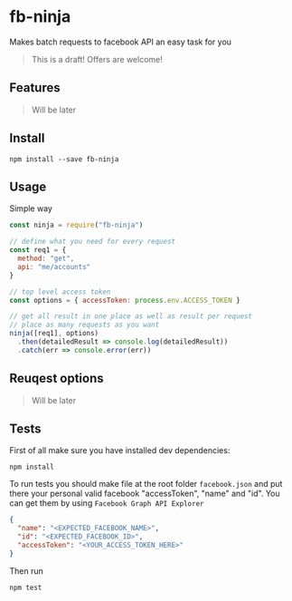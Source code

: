 # fb-ninja
Makes batch requests to facebook API an easy task for you

> This is a draft! Offers are welcome!

## Features

> Will be later

## Install

```
npm install --save fb-ninja
```

## Usage

Simple way

```js
const ninja = require("fb-ninja")

// define what you need for every request
const req1 = {
  method: "get",
  api: "me/accounts"
}

// top level access token
const options = { accessToken: process.env.ACCESS_TOKEN }

// get all result in one place as well as result per request
// place as many requests as you want
ninja([req1], options)
  .then(detailedResult => console.log(detailedResult))
  .catch(err => console.error(err))
```

## Reuqest options

> Will be later

## Tests

First of all make sure you have installed dev dependencies:

```
npm install
```

To run tests you should make file at the root folder `facebook.json` and put there 
your personal valid facebook "accessToken", "name" and "id". You can get them by using
`Facebook Graph API Explorer`

```json
{
  "name": "<EXPECTED_FACEBOOK_NAME>",
  "id": "<EXPECTED_FACEBOOK_ID>",
  "accessToken": "<YOUR_ACCESS_TOKEN_HERE>"
}
```

Then run

```
npm test
```